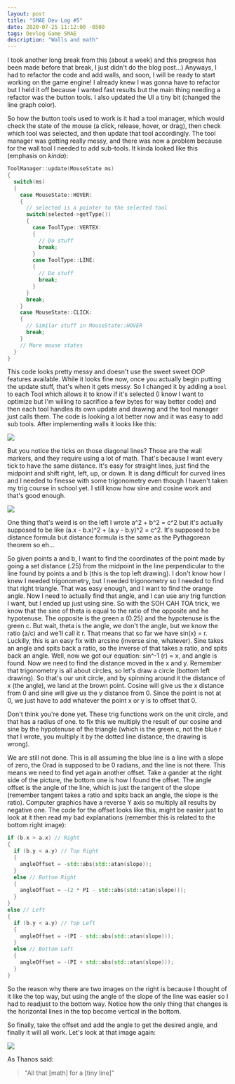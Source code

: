 ```yaml
---
layout: post
title: "SMAE Dev Log #5"
date: 2020-07-25 11:12:00 -0500
tags: Devlog Game SMAE
description: "Walls and math"
---
```


I took another long break from this (about a week) and this progress has been made before that break, I just
didn't do the blog post...) Anyways, I had to refactor the code and add walls, and soon, I will be ready to
start working on the game engine! I already knew I was gonna have to refactor but I held it off because I
wanted fast results but the main thing needing a refactor was the button tools. I also updated the UI a tiny
bit (changed the line graph color).

So how the button tools used to work is it had a tool manager, which would check the state of the mouse (a click,
release, hover, or drag), then check which tool was selected, and then update that tool accordingly. The tool
manager was getting really messy, and there was now a problem because for the wall tool I needed to add sub-tools.
It kinda looked like this (emphasis on *kinda*):
```c++
ToolManager::update(MouseState ms)
{
  switch(ms)
  {
    case MouseState::HOVER:
    {
      // selected is a pointer to the selected tool
      switch(selected->getType())
      {
        case ToolType::VERTEX:
        {
          // Do stuff
          break;
        }
        case ToolType::LINE:
        {
          // Do stuff
          break;
        }
      }
      break;
    }
    case MouseState::CLICK:
    {
      // Similar stuff in MouseState::HOVER
      break;
    }
    // More mouse states
  }
}
```

This code looks pretty messy and doesn't use the sweet sweet OOP features available. While it looks fine now, once you
actually begin putting the update stuff, that's when it gets messy. So I changed it by adding a ```bool``` to each
Tool which allows it to know if it's selected (I know I want to optimize but I'm willing to sacrifice a few bytes for
way better code) and then each tool handles its own update and drawing and the tool manager just calls them. The code
is looking a lot better now and it was easy to add sub tools. After implementing walls it looks like this:

![](https://mistermjir.github.io/assets/images/smae/smae_dev_log_5_1.png)

But you notice the ticks on those diagonal lines? Those are the wall markers, and they require using a lot of math. That's
because I want every tick to have the same distance. It's easy for straight lines, just find the midpoint and shift right,
left, up, or down. It is dang difficult for curved lines and I needed to finesse with some trigonometry even though I haven't
taken my trig course in school yet. I still know how sine and cosine work and that's good enough.

![](https://mistermjir.github.io/assets/images/smae/smae_dev_log_5_2.jpg)

One thing that's weird is on the left I wrote a^2 + b^2 = c^2 but it's actually supposed to be like (a.x - b.x)^2 + (a.y - b.y)^2 =
c^2. It's supposed to be distance formula but distance formula is the same as the Pythagorean theorem so eh...

So given points a and b, I want to find the coordinates of the point made by going a set distance (.25) from the midpoint in the
line perpendicular to the line found by points a and b (this is the top left drawing). I don't know how I knew I needed trigonometry,
but I needed trigonometry so I needed to find that right triangle. That was easy enough, and I want to find the orange angle. Now I need to
actually find that angle, and I can use any trig function I want, but I ended up just using sine. So with the SOH CAH TOA trick,
we know that the sine of theta is equal to the ratio of the opposite and he hypotenuse. The opposite is the green a (0.25) and
the hypotenuse is the green c. But wait, theta is the angle, we don't the angle, but we know the ratio (a/c) and we'll call it r.
That means that so far we have sin(x) = r. Luckilly, this is an easy fix with arcsine (inverse sine, whatever). Sine takes an
angle and spits back a ratio, so the inverse of that takes a ratio, and spits back an angle. Well, now we got our equation:
sin^-1 (r) = x, and angle is found. Now we need to find the distance moved in the x and y. Remember that trigonometry is all about
circles, so let's draw a circle (bottom left drawing). So that's our unit circle, and by spinning around it the distance of x (the
angle), we land at the brown point. Cosine will give us the x distance from 0 and sine will give us the y distance from 0. Since
the point is not at 0, we just have to add whatever the point x or y is to offset that 0.

Don't think you're done yet. These trig functions work on the unit circle, and that has a radius of one. to fix this we multiply
the result of our cosine and sine by the hypotenuse of the triangle (which is the green c, not the blue r that I wrote, you
multiply it by the dotted line distance, the drawing is wrong).

We are still not done. This is all assuming the blue line is a line with a slope of zero, the Orad is supposed to be 0 radians,
and the line is not there. This means we need to find yet again another offset. Take a gander at the right side of the picture,
the bottom one is how I found the offset. The angle offset is the angle of the line, which is just the tangent of the slope
(remember tangent takes a ratio and spits back an angle, the slope is the ratio). Computer graphics have a reverse Y axis so multiply
all results by negative one. The code for the offset looks like this, might be easier just to look at it then read my bad
explanations (remember this is related to the bottom right image):

```c++
if (b.x > a.x) // Right
{
  if (b.y < a.y) // Top Right
  {
    angleOffset = -std::abs(std::atan(slope));
  }
  else // Bottom Right
  {
    angleOffset = -(2 * PI - std::abs(std::atan(slope)));
  }
}
else // Left
{
  if (b.y < a.y) // Top Left
  {
    angleOffset = -(PI - std::abs(std::atan(slope)));
  }
  else // Bottom Left
  {
    angleOffset = -(PI + std::abs(std::atan(slope)));
  }
}
```

So the reason why there are two images on the right is because I thought of it like the top way, but using the angle of the slope
of the line was easier so I had to readjust to the bottom way. Notice how the only thing that changes is the horizontal lines
in the top become vertical in the bottom.

So finally, take the offset and add the angle to get the desired angle, and finally it will all work. Let's look at that image
again:

![](https://mistermjir.github.io/assets/images/smae/smae_dev_log_5_1.png)

As Thanos said:

> "All that [math] for a [tiny line]"
